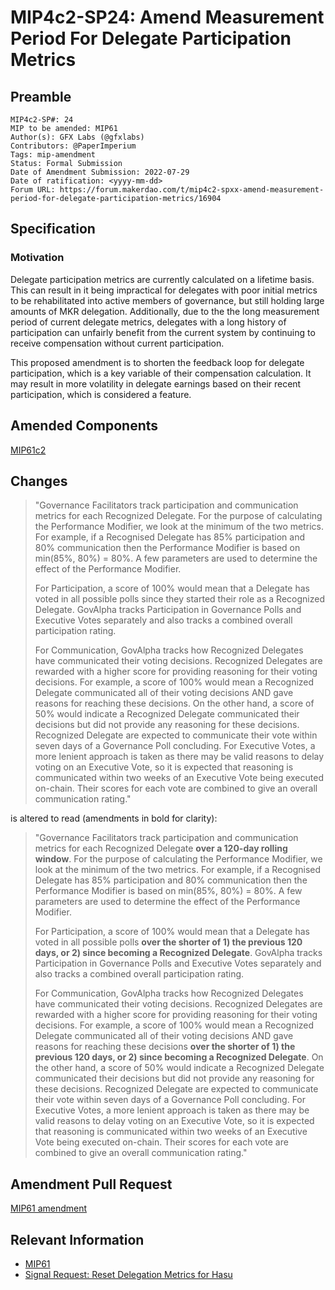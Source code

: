# MIP4c2-SP24: Amend Measurement Period For Delegate Participation Metrics

## Preamble

```
MIP4c2-SP#: 24
MIP to be amended: MIP61
Author(s): GFX Labs (@gfxlabs)
Contributors: @PaperImperium
Tags: mip-amendment
Status: Formal Submission
Date of Amendment Submission: 2022-07-29
Date of ratification: <yyyy-mm-dd>
Forum URL: https://forum.makerdao.com/t/mip4c2-spxx-amend-measurement-period-for-delegate-participation-metrics/16904
```

## Specification

### Motivation

Delegate participation metrics are currently calculated on a lifetime basis. This can result in it being impractical for delegates with poor initial metrics to be rehabilitated into active members of governance, but still holding large amounts of MKR delegation. Additionally, due to the the long measurement period of current delegate metrics, delegates with a long history of participation can unfairly benefit from the current system by continuing to receive compensation without current participation.

This proposed amendment is to shorten the feedback loop for delegate participation, which is a key variable of their compensation calculation. It may result in more volatility in delegate earnings based on their recent participation, which is considered a feature.

## Amended Components

[MIP61c2](https://mips.makerdao.com/mips/details/MIP61#MIP61c2)

## Changes

> "Governance Facilitators track participation and communication metrics for each Recognized Delegate. For the purpose of calculating the Performance Modifier, we look at the minimum of the two metrics. For example, if a Recognised Delegate has 85% participation and 80% communication then the Performance Modifier is based on min(85%, 80%) = 80%. A few parameters are used to determine the effect of the Performance Modifier.
>
> For Participation, a score of 100% would mean that a Delegate has voted in all possible polls since they started their role as a Recognized Delegate. GovAlpha tracks Participation in Governance Polls and Executive Votes separately and also tracks a combined overall participation rating.
>
> For Communication, GovAlpha tracks how Recognized Delegates have communicated their voting decisions. Recognized Delegates are rewarded with a higher score for providing reasoning for their voting decisions. For example, a score of 100% would mean a Recognized Delegate communicated all of their voting decisions AND gave reasons for reaching these decisions. On the other hand, a score of 50% would indicate a Recognized Delegate communicated their decisions but did not provide any reasoning for these decisions. Recognized Delegate are expected to communicate their vote within seven days of a Governance Poll concluding. For Executive Votes, a more lenient approach is taken as there may be valid reasons to delay voting on an Executive Vote, so it is expected that reasoning is communicated within two weeks of an Executive Vote being executed on-chain. Their scores for each vote are combined to give an overall communication rating."

is altered to read (amendments in bold for clarity):

> "Governance Facilitators track participation and communication metrics for each Recognized Delegate **over a 120-day rolling window**. For the purpose of calculating the Performance Modifier, we look at the minimum of the two metrics. For example, if a Recognised Delegate has 85% participation and 80% communication then the Performance Modifier is based on min(85%, 80%) = 80%. A few parameters are used to determine the effect of the Performance Modifier.
>
> For Participation, a score of 100% would mean that a Delegate has voted in all possible polls **over the shorter of 1) the previous 120 days, or 2) since becoming a Recognized Delegate**. GovAlpha tracks Participation in Governance Polls and Executive Votes separately and also tracks a combined overall participation rating.
>
> For Communication, GovAlpha tracks how Recognized Delegates have communicated their voting decisions. Recognized Delegates are rewarded with a higher score for providing reasoning for their voting decisions. For example, a score of 100% would mean a Recognized Delegate communicated all of their voting decisions AND gave reasons for reaching these decisions **over the shorter of 1) the previous 120 days, or 2) since becoming a Recognized Delegate**. On the other hand, a score of 50% would indicate a Recognized Delegate communicated their decisions but did not provide any reasoning for these decisions. Recognized Delegate are expected to communicate their vote within seven days of a Governance Poll concluding. For Executive Votes, a more lenient approach is taken as there may be valid reasons to delay voting on an Executive Vote, so it is expected that reasoning is communicated within two weeks of an Executive Vote being executed on-chain. Their scores for each vote are combined to give an overall communication rating."

## Amendment Pull Request

[MIP61 amendment](https://github.com/makerdao/mips/pull/614)

## Relevant Information

- [MIP61](https://mips.makerdao.com/mips/details/MIP61)
- [Signal Request: Reset Delegation Metrics for Hasu](https://forum.makerdao.com/t/signal-request-reset-delegation-metrics-for-hasu/16533)
